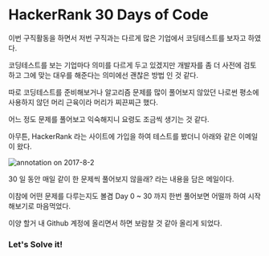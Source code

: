 # HackerRank 30 Days of Code

이번 구직활동을 하면서 저번 구직과는 다르게 많은 기업에서 코딩테스트를 보자고 하였다. 

코딩테스트를 보는 기업마다 의미를 다르게 두고 있겠지만 개발자를 좀 더 사전에 검토하고 그에 맞는 대우를 해준다는 의미에선 괜찮은 방법 인 것 같다. 

따로 코딩테스트를 준비해보거나 알고리즘 문제를 많이 풀어보지 않았던 나로썬 평소에 사용하지 않던 머리 근육이라 머리가 찌끈찌근 했다.

어느 정도 문제를 풀어보고 익숙해지니 요령도 조금씩 생기는 것 같다.

아무튼, HackerRank 라는 사이트에 가입을 하여 테스트를 봤더니 아래와 같은 이메일이 왔다.

![annotation on 2017-8-2](https://user-images.githubusercontent.com/20435620/30861893-1d1824c2-a307-11e7-9d87-35c3daad41e6.png)

30 일 동안 매일 같이 한 문제씩 풀어보지 않을래? 라는 내용을 담은 메일이다.

이참에 어떤 문제를 다루는지도 볼겸 Day 0 ~ 30 까지 한번 풀어보면 어떨까 하여 시작해보기로 마음먹었다.

이양 할거 내 Github 계정에 올리면서 하면 보람찰 것 같아 올리게 되었다.

### Let's Solve it! 
 


